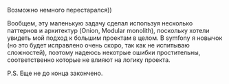 Возможно немного перестарался))

Вообщем, эту маленькую задачу сделал используя несколько паттернов и архитектур (Onion, Modular monolith), поскольку хотели увидеть мой подход к большим проектам в целом.
В symfony я новычок (но это будет исправлено очень скоро, так как не испитываю сложностей), поэтому надеюсь некотрые ошибки простительны, соответственно которые не влияют на логику проекта.

P.S. Еще не до конца закончено.


